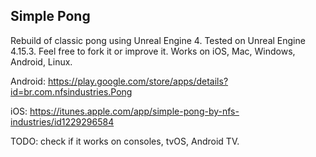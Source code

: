## Simple Pong
Rebuild of classic pong using Unreal Engine 4. 
Tested on Unreal Engine 4.15.3.
Feel free to fork it or improve it.
Works on iOS, Mac, Windows, Android, Linux.

Android:
https://play.google.com/store/apps/details?id=br.com.nfsindustries.Pong

iOS:
https://itunes.apple.com/app/simple-pong-by-nfs-industries/id1229296584

TODO: check if it works on consoles, tvOS, Android TV.
